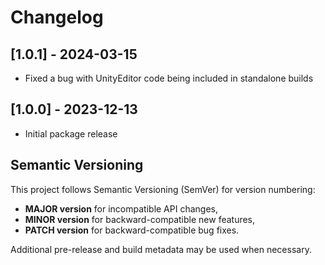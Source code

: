 # Changelog

## [1.0.1] - 2024-03-15

- Fixed a bug with UnityEditor code being included in standalone builds

## [1.0.0] - 2023-12-13

- Initial package release

## Semantic Versioning

This project follows Semantic Versioning (SemVer) for version numbering:

- **MAJOR version** for incompatible API changes,
- **MINOR version** for backward-compatible new features,
- **PATCH version** for backward-compatible bug fixes.

Additional pre-release and build metadata may be used when necessary.


